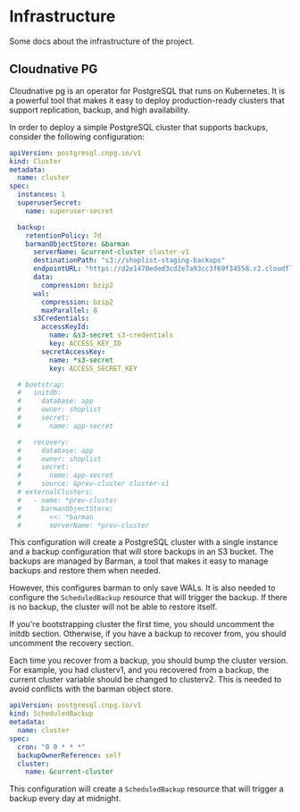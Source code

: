 # Infrastructure

Some docs about the infrastructure of the project.

## Cloudnative PG

Cloudnative pg is an operator for PostgreSQL that runs on Kubernetes.
It is a powerful tool that makes it easy to deploy production-ready clusters that
support replication, backup, and high availability.

In order to deploy a simple PostgreSQL cluster that supports backups, consider the following configuration:

```yaml
apiVersion: postgresql.cnpg.io/v1
kind: Cluster
metadata:
  name: cluster
spec:
  instances: 1
  superuserSecret:
    name: superuser-secret

  backup:
    retentionPolicy: 7d
    barmanObjectStore: &barman
      serverName: &current-cluster cluster-v1
      destinationPath: "s3://shoplist-staging-backups"
      endpointURL: "https://d2e1470eded3cd2e7a93cc3f69f34558.r2.cloudflarestorage.com"
      data:
        compression: bzip2
      wal:
        compression: bzip2
        maxParallel: 8
      s3Credentials:
        accessKeyId:
          name: &s3-secret s3-credentials
          key: ACCESS_KEY_ID
        secretAccessKey:
          name: *s3-secret
          key: ACCESS_SECRET_KEY

  # bootstrap:
  #   initdb:
  #     database: app
  #     owner: shoplist
  #     secret:
  #       name: app-secret

  #   recovery:
  #     database: app
  #     owner: shoplist
  #     secret:
  #       name: app-secret
  #     source: &prev-cluster cluster-v1
  # externalClusters:
  #   - name: *prev-cluster
  #     barmanObjectStore:
  #       <<: *barman
  #       serverName: *prev-cluster
```

This configuration will create a PostgreSQL cluster with a single instance and a backup configuration that will store backups in an S3 bucket. The backups are managed by Barman, a tool that makes it easy to manage backups and restore them when needed.

However, this configures barman to only save WALs. It is also needed to configure the `ScheduledBackup` resource that will trigger the backup. If there is no backup, the cluster will not be able to restore itself.

If you're bootstrapping cluster the first time, you should uncomment the initdb section.
Otherwise, if you have a backup to recover from, you should uncomment the recovery section.

Each time you recover from a backup, you should bump the cluster version. For example, you had clusterv1, and you recovered from a backup, the current cluster variable should be changed to clusterv2.
This is needed to avoid conflicts with the barman object store.

```yaml
apiVersion: postgresql.cnpg.io/v1
kind: ScheduledBackup
metadata:
  name: cluster
spec:
  cron: "0 0 * * *"
  backupOwnerReference: self
  cluster:
    name: &current-cluster
```

This configuration will create a `ScheduledBackup` resource that will trigger a backup every day at midnight.